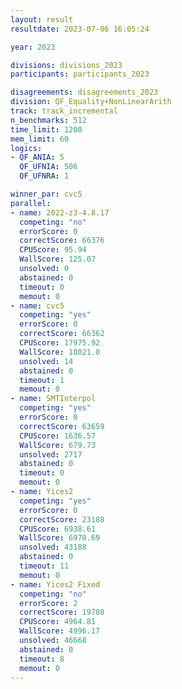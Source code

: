 ```yaml
---
layout: result
resultdate: 2023-07-06 16:05:24

year: 2023

divisions: divisions_2023
participants: participants_2023

disagreements: disagreements_2023
division: QF_Equality+NonLinearArith
track: track_incremental
n_benchmarks: 512
time_limit: 1200
mem_limit: 60
logics:
- QF_ANIA: 5
  QF_UFNIA: 506
  QF_UFNRA: 1

winner_par: cvc5
parallel:
- name: 2022-z3-4.8.17
  competing: "no"
  errorScore: 0
  correctScore: 66376
  CPUScore: 95.94
  WallScore: 125.07
  unsolved: 0
  abstained: 0
  timeout: 0
  memout: 0
- name: cvc5
  competing: "yes"
  errorScore: 0
  correctScore: 66362
  CPUScore: 17975.92
  WallScore: 18021.0
  unsolved: 14
  abstained: 0
  timeout: 1
  memout: 0
- name: SMTInterpol
  competing: "yes"
  errorScore: 0
  correctScore: 63659
  CPUScore: 1636.57
  WallScore: 679.73
  unsolved: 2717
  abstained: 0
  timeout: 0
  memout: 0
- name: Yices2
  competing: "yes"
  errorScore: 0
  correctScore: 23188
  CPUScore: 6938.61
  WallScore: 6970.69
  unsolved: 43188
  abstained: 0
  timeout: 11
  memout: 0
- name: Yices2 Fixed
  competing: "no"
  errorScore: 2
  correctScore: 19708
  CPUScore: 4964.81
  WallScore: 4996.17
  unsolved: 46668
  abstained: 0
  timeout: 8
  memout: 0
---
```

